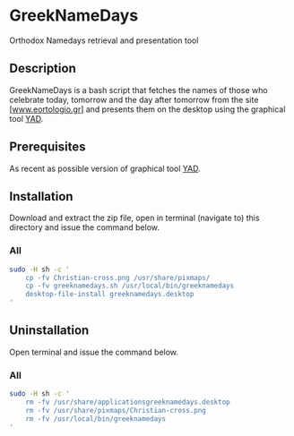 # GreekNameDays
Orthodox Namedays retrieval and presentation tool

## Description
GreekNameDays is a bash script that fetches the names of those who celebrate
today, tomorrow and the day after tomorrow from the site [www.eortologio.gr] and
presents them on the desktop using the graphical tool [YAD].

## Prerequisites
As recent as possible version of graphical tool [YAD].

## Installation
Download and extract the zip file, open in terminal (navigate to) this directory
and issue the command below.

### All

```bash
sudo -H sh -c '
	cp -fv Christian-cross.png /usr/share/pixmaps/
	cp -fv greeknamedays.sh /usr/local/bin/greeknamedays
	desktop-file-install greeknamedays.desktop
'
```

## Uninstallation
Open terminal and issue the command below.

### All

```bash
sudo -H sh -c '
	rm -fv /usr/share/applicationsgreeknamedays.desktop
	rm -fv /usr/share/pixmaps/Christian-cross.png
	rm -fv /usr/local/bin/greeknamedays
'
```

[www.eortologio.gr]: <http://www.eortologio.gr>
[YAD]: <http://sourceforge.net/projects/yad-dialog/>
